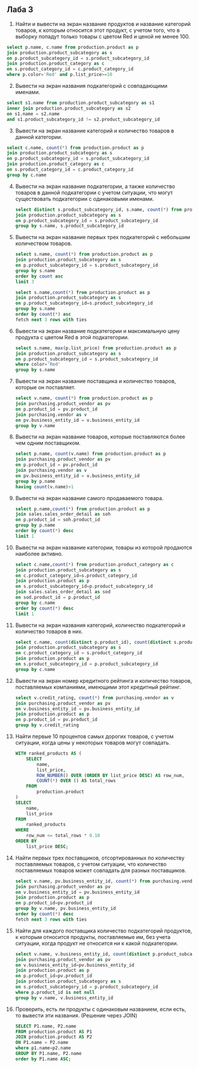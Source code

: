 ## Лаба 3
1. Найти и вывести на экран название продуктов и название категорий товаров, к которым относится этот продукт, с учетом того, что в выборку попадут только товары с цветом Red и ценой не менее 100.

```sql
select p.name, c.name from production.product as p 
join production.product_subcategory as s 
on p.product_subcategory_id = s.product_subcategory_id
join production.product_category as c
on s.product_category_id = c.product_category_id
where p.color='Red' and p.list_price>=10
```

2. Вывести на экран названия подкатегорий с совпадающими именами.

```sql
select s1.name from production.product_subcategory as s1
inner join production.product_subcategory as s2
on s1.name = s2.name
and s1.product_subcategory_id != s2.product_subcategory_id
```

3. Вывести на экран название категорий и количество товаров в данной категории.

```sql
select c.name, count(*) from production.product as p
join production.product_subcategory as s
on p.product_subcategory_id = s.product_subcategory_id
join production.product_category as c
on s.product_category_id = c.product_category_id
group by c.name
```

 4. Вывести на экран название подкатегории, а также количество товаров в данной подкатегории с учетом ситуации, что могут существовать подкатегории с одинаковыми именами.

    ```sql
    select distinct s.product_subcategory_id, s.name, count(*) from production.product as p
    join production.product_subcategory as s
    on p.product_subcategory_id = s.product_subcategory_id
    group by s.name, s.product_subcategory_id
    ```
 5. Вывести на экран название первых трех подкатегорий с небольшим количеством товаров.

    ```sql
    select s.name, count(*) from production.product as p
    join production.product_subcategory as s
    on p.product_subcategory_id = s.product_subcategory_id
    group by s.name
    order by count asc
    limit 3
    ```

    ```sql
    select s.name,count(*) from production.product as p
    join production.product_subcategory as s
    on p.product_subcategory_id=s.product_subcategory_id
    group by s.name
    order by count(*) asc
    fetch next 3 rows with ties
    ```
 6. Вывести на экран название подкатегории и максимальную цену продукта с цветом Red в этой подкатегории.

    ```sql
    select s.name, max(p.list_price) from production.product as p
    join production.product_subcategory as s
    on p.product_subcategory_id = s.product_subcategory_id
    where color='Red'
    group by s.name
    ```
 7. Вывести на экран название поставщика и количество товаров, которые он поставляет.

    ```sql
    select v.name, count(*) from production.product as p
    join purchasing.product_vendor as pv
    on p.product_id = pv.product_id
    join purchasing.vendor as v
    on pv.business_entity_id = v.business_entity_id
    group by v.name
    ```
    
 8. Вывести на экран название товаров, которые поставляются более чем одним поставщиком.

    ```sql
    select p.name, count(v.name) from production.product as p
    join purchasing.product_vendor as pv
    on p.product_id = pv.product_id
    join purchasing.vendor as v
    on pv.business_entity_id = v.business_entity_id
    group by p.name
    having count(v.name)>1
    ```
 9. Вывести на экран название самого продаваемого товара.

    ```sql
    select p.name,count(*) from production.product as p
    join sales.sales_order_detail as soh
    on p.product_id = soh.product_id
    group by p.name
    order by count(*) desc
    limit 1
    ```
10. Вывести на экран название категории, товары из которой продаются наиболее активно.

    ```sql
    select c.name,count(*) from production.product_category as c
    join production.product_subcategory as s
    on c.product_category_id=s.product_category_id
    join production.product as p
    on s.product_subcategory_id=p.product_subcategory_id
    join sales.sales_order_detail as sod
    on sod.product_id = p.product_id
    group by c.name
    order by count(*) desc
    limit 1
    ```
11. Вывести на экран названия категорий, количество подкатегорий и количество товаров в них.

    ```sql
    select c.name, count(distinct p.product_id), count(distinct s.product_subcategory_id) from production.product_category as c
    join production.product_subcategory as s
    on c.product_category_id = s.product_category_id
    join production.product as p
    on s.product_subcategory_id = p.product_subcategory_id
    group by c.name
    ```
12. Вывести на экран номер кредитного рейтинга и количество товаров, поставляемых компаниями, имеющими этот кредитный рейтинг.

    ```sql
    select v.credit_rating, count(*) from purchasing.vendor as v
    join purchasing.product_vendor as pv
    on v.business_entity_id = pv.business_entity_id
    join production.product as p
    on p.product_id = pv.product_id
    group by v.credit_rating
    ```
13. Найти первые 10 процентов самых дорогих товаров, с учетом ситуации, когда цены у некоторых товаров могут совпадать.

    ```sql
    WITH ranked_products AS (
        SELECT
            name,
            list_price,
            ROW_NUMBER() OVER (ORDER BY list_price DESC) AS row_num,
            COUNT(*) OVER () AS total_rows
        FROM
            production.product
    )
    SELECT
        name,
        list_price
    FROM
        ranked_products
    WHERE
        row_num <= total_rows * 0.10
    ORDER BY
        list_price DESC;
    ```
14. Найти первых трех поставщиков, отсортированных по количеству поставляемых товаров, с учетом ситуации, что количество поставляемых товаров может совпадать для разных поставщиков.

    ```sql
    select v.name, pv.business_entity_id, count(*) from purchasing.vendor as v
    join purchasing.product_vendor as pv
    on v.business_entity_id = pv.business_entity_id
    join production.product as p
    on p.product_id=pv.product_id
    group by v.name, pv.business_entity_id
    order by count(*) desc
    fetch next 3 rows with ties
    ```
15. Найти для каждого поставщика количество подкатегорий продуктов, к которым относится продукты, поставляемые им, без учета ситуации, когда продукт не относится ни к какой подкатегории.

    ```sql
    select v.name, v.business_entity_id, count(distinct p.product_subcategory_id) from purchasing.vendor as v
    join purchasing.product_vendor as pv
    on v.business_entity_id=pv.business_entity_id
    join production.product as p
    on p.product_id=pv.product_id
    join production.product_subcategory as s
    on s.product_subcategory_id = p.product_subcategory_id
    where p.product_id is not null
    group by v.name, v.business_entity_id
    ```
16. Проверить, есть ли продукты с одинаковым названием, если есть, то вывести эти названия. (Решение через JOIN)

    ```sql
    SELECT P1.name, P2.name
    FROM production.product AS P1
    JOIN production.product AS P2
    ON P1.name = P2.name
    where p1.name=p2.name
    GROUP BY P1.name, P2.name
    order by P1.name ASC;
    ```

   
